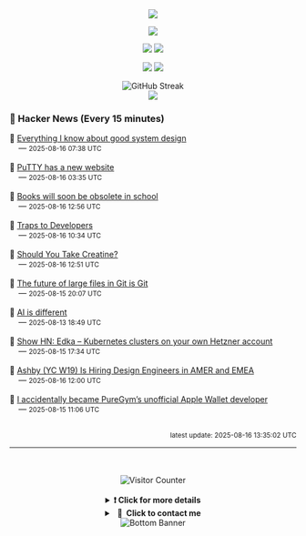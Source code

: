 <div align="center">
  <img src="https://readme-typing-svg.herokuapp.com?font=Fira+Code&weight=600&size=19&duration=3000&pause=1000&color=F7931A&center=true&vCenter=true&width=600&lines=%F0%9F%91%8B+Hi+%2C++I'm+(+Esmaeil+Asadi+%3C%3D%3E+%D8%A7%D8%B3%D9%80%D9%85%D9%80%D8%A7%D8%B9%D9%80%DB%8C%D9%80%D9%84+%D8%A7%D8%B3%D9%80%D8%AF%DB%8C+)"/>
</div>

<p align="center">
  <img src="http://github-profile-summary-cards.vercel.app/api/cards/profile-details?username=Null-Err0r&theme=gruvbox" />
</p>
<p align="center">
  <img src="http://github-profile-summary-cards.vercel.app/api/cards/repos-per-language?username=Null-Err0r&theme=gruvbox" />
  <img src="http://github-profile-summary-cards.vercel.app/api/cards/most-commit-language?username=Null-Err0r&theme=gruvbox" />
</p>
<p align="center">
  <img src="http://github-profile-summary-cards.vercel.app/api/cards/stats?username=Null-Err0r&theme=gruvbox" />
  <img src="http://github-profile-summary-cards.vercel.app/api/cards/productive-time?username=Null-Err0r&theme=gruvbox&utcOffset=8" />
</p>
<div align="center">
  <img src="https://streak-stats.demolab.com/?user=null-err0r&theme=gruvbox" alt="GitHub Streak" />
</div>
<div align="center">
  <img src="https://github-profile-trophy.vercel.app/?username=Null-Err0r&theme=gruvbox&no-frame=true&margin-w=15&margin-h=15&row=2&column=4" />
</div>


### 📰 Hacker News (Every 15 minutes)

<!-- HACKER_NEWS_START -->
🔹 <a href='https://www.seangoedecke.com/good-system-design/' target='_blank' rel='noopener noreferrer'>Everything I know about good system design</a><br>&nbsp;&nbsp;&nbsp;&nbsp;— <small>2025-08-16 07:38 UTC</small><br><br>
🔹 <a href='https://putty.software/' target='_blank' rel='noopener noreferrer'>PuTTY has a new website</a><br>&nbsp;&nbsp;&nbsp;&nbsp;— <small>2025-08-16 03:35 UTC</small><br><br>
🔹 <a href='https://shkspr.mobi/blog/2025/08/books-will-soon-be-obsolete-in-school/' target='_blank' rel='noopener noreferrer'>Books will soon be obsolete in school</a><br>&nbsp;&nbsp;&nbsp;&nbsp;— <small>2025-08-16 12:56 UTC</small><br><br>
🔹 <a href='https://qouteall.fun/qouteall-blog/2025/Traps%20to%20Developers' target='_blank' rel='noopener noreferrer'>Traps to Developers</a><br>&nbsp;&nbsp;&nbsp;&nbsp;— <small>2025-08-16 10:34 UTC</small><br><br>
🔹 <a href='https://www.economist.com/science-and-technology/2025/07/11/should-you-take-creatine' target='_blank' rel='noopener noreferrer'>Should You Take Creatine?</a><br>&nbsp;&nbsp;&nbsp;&nbsp;— <small>2025-08-16 12:51 UTC</small><br><br>
🔹 <a href='https://tylercipriani.com/blog/2025/08/15/git-lfs/' target='_blank' rel='noopener noreferrer'>The future of large files in Git is Git</a><br>&nbsp;&nbsp;&nbsp;&nbsp;— <small>2025-08-15 20:07 UTC</small><br><br>
🔹 <a href='https://www.antirez.com/news/155' target='_blank' rel='noopener noreferrer'>AI is different</a><br>&nbsp;&nbsp;&nbsp;&nbsp;— <small>2025-08-13 18:49 UTC</small><br><br>
🔹 <a href='https://edka.io' target='_blank' rel='noopener noreferrer'>Show HN: Edka – Kubernetes clusters on your own Hetzner account</a><br>&nbsp;&nbsp;&nbsp;&nbsp;— <small>2025-08-15 17:34 UTC</small><br><br>
🔹 <a href='https://www.ashbyhq.com/careers?utm_source=hn&ashby_jid=579e9d03-0724-482b-a42a-8e5e80d73405' target='_blank' rel='noopener noreferrer'>Ashby (YC W19) Is Hiring Design Engineers in AMER and EMEA</a><br>&nbsp;&nbsp;&nbsp;&nbsp;— <small>2025-08-16 12:00 UTC</small><br><br>
🔹 <a href='https://drobinin.com/posts/how-i-accidentally-became-puregyms-unofficial-apple-wallet-developer/' target='_blank' rel='noopener noreferrer'>I accidentally became PureGym’s unofficial Apple Wallet developer</a><br>&nbsp;&nbsp;&nbsp;&nbsp;— <small>2025-08-15 11:06 UTC</small><br><br>
<!-- HACKER_NEWS_END -->

<p align="right"><small>latest update: 
<!-- HACKER_NEWS_LAST_UPDATED -->2025-08-16 13:35:02 UTC<!-- /HACKER_NEWS_LAST_UPDATED -->
</small></p>

<hr>

<div align="center">
  <br> </br>
  <img src="https://ghvc.kabelkultur.se/?username=null-err0r&abbreviated=true&color=ff5500&label=%E2%81%AE%20%E2%81%AE%E2%81%AE%20%E2%81%AE%E2%81%AE%20%20%F0%9F%91%80%20%E2%81%AE%20%E2%81%AE%E2%81%AE%20%E2%81%AE%E2%81%AEVisitor%E2%81%AE%20%E2%81%AE%E2%81%AE%20%E2%81%AE%E2%81%AE%20%F0%9F%91%80%E2%81%AE%20%E2%81%AE%E2%81%AE%20%E2%81%AE%E2%81%AE%E2%81%AE%20%E2%81%AE%E2%81%AE%20%E2%81%AE%E2%81%AE⁮⁮" alt="Visitor Counter" />
  <br> </br>
</div>
<details align="center">
<summary> <b> ❗️ Click for more details</b> </summary>
<br>
<div align="center">
  <a href="https://next.ossinsight.io/widgets/official/analyze-user-contribution-time-distribution?user_id=19436819&period=all_times" target="_blank" style="display: block;">
    <picture>
      <source media="(prefers-color-scheme: dark)" srcset="https://next.ossinsight.io/widgets/official/analyze-user-contribution-time-distribution/thumbnail.png?user_id=19436819&period=all_times&image_size=auto&color_scheme=dark" width="700" height="auto">
      <img alt="Contribution Time Distribution" src="https://next.ossinsight.io/widgets/official/analyze-user-contribution-time-distribution/thumbnail.png?user_id=19436819&period=all_times&image_size=auto&color_scheme=dark" width="700" height="auto">
    </picture>
  </a>
</div>
<div align="center">
  <a href="https://next.ossinsight.io/widgets/official/compose-user-dashboard-stats?user_id=19436819" target="_blank" style="display: block;">
    <picture>
      <source media="(prefers-color-scheme: dark)" srcset="https://next.ossinsight.io/widgets/official/compose-user-dashboard-stats/thumbnail.png?user_id=19436819&image_size=auto&color_scheme=dark" width="700" height="auto">
      <img alt="Dashboard Stats" src="https://next.ossinsight.io/widgets/official/compose-user-dashboard-stats/thumbnail.png?user_id=19436819&image_size=auto&color_scheme=dark" width="700" height="auto">
    </picture>
  </a>
</div>
<div align="center">
  <a href="https://next.ossinsight.io/widgets/official/compose-org-activity-map?activity=stars&role=stars&owner_id=19436819&period=past_12_months" target="_blank" style="display: block;">
    <picture>
      <source media="(prefers-color-scheme: dark)" srcset="https://next.ossinsight.io/widgets/official/compose-org-activity-map/thumbnail.png?activity=stars&role=stars&owner_id=19436819&period=past_12_months&image_size=4x7&color_scheme=dark" width="700" height="auto">
      <img alt="Geographical Distribution" src="https://next.ossinsight.io/widgets/official/compose-org-activity-map/thumbnail.png?activity=stars&role=stars&owner_id=19436819&period=past_12_months&image_size=4x7&color_scheme=dark" width="700" height="auto">
    </picture>
  </a>
</div>
<div align="center">
  <img src="https://github-readme-activity-graph.vercel.app/graph?username=Null-Err0r&theme=gruvbox" alt="Activity Graph" />
</div>
<br>
</details>
<details align="center">
<summary> <b>  💬  Click to contact me</b> </summary>
<br>
<div align="center">
  <br><br>
  <a href="https://t.me/NullErr0r" target="_blank">
    <img src="https://img.shields.io/badge/Telegram-black?style=for-the-badge&logo=Telegram" alt="Telegram" />
  </a>
</div>
<br>
</details>
<div align="center">
  <img src="https://raw.githubusercontent.com/Trilokia/Trilokia/379277808c61ef204768a61bbc5d25bc7798ccf1/bottom_header.svg" alt="Bottom Banner" />
</div>
